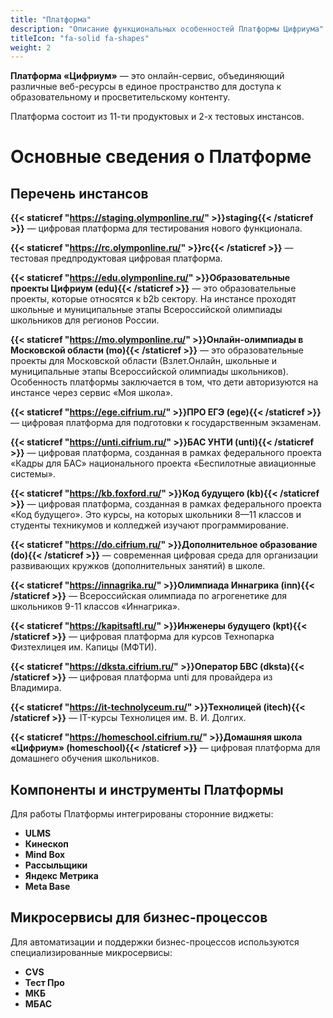 ```yaml
---
title: "Платформа"
description: "Описание функциональных особенностей Платформы Цифриума"
titleIcon: "fa-solid fa-shapes"
weight: 2
---
```


**Платформа «Цифриум»** — это онлайн-сервис, объединяющий различные веб-ресурсы в единое пространство для доступа к образовательному и просветительскому контенту.

Платформа состоит из 11-ти продуктовых и 2-х тестовых инстансов.

# Основные сведения о Платформе

## Перечень инстансов

**{{< staticref "https://staging.olymponline.ru/" >}}staging{{< /staticref >}}** — цифровая платформа для тестирования нового функционала.

**{{< staticref "https://rc.olymponline.ru/" >}}rc{{< /staticref >}}** — тестовая предпродуктовая цифровая платформа.

**{{< staticref "https://edu.olymponline.ru/" >}}Образовательные проекты Цифриум (edu){{< /staticref >}}** — это образовательные проекты, которые относятся к b2b сектору.  На инстансе проходят школьные и муниципальные этапы Всероссийской олимпиады школьников для  регионов России.

**{{< staticref "https://mo.olymponline.ru/" >}}Онлайн-олимпиады в Московской области (mo){{< /staticref >}}** — это образовательные проекты для Московской области (Взлет.Онлайн, школьные и муниципальные этапы Всероссийской олимпиады школьников). Особенность платформы заключается в том, что дети авторизуются на инстансе через сервис «Моя школа».

**{{< staticref "https://ege.cifrium.ru/" >}}ПРО ЕГЭ (ege){{< /staticref >}}** — цифровая платформа для подготовки к государственным экзаменам.

**{{< staticref "https://unti.cifrium.ru/" >}}БАС УНТИ (unti){{< /staticref >}}** — цифровая платформа, созданная в рамках федерального проекта «Кадры для БАС» национального проекта «Беспилотные авиационные системы». 

**{{< staticref "https://kb.foxford.ru/" >}}Код будущего (kb){{< /staticref >}}** — цифровая платформа, созданная в рамках федерального проекта «Код будущего». Это курсы, на которых школьники 8—11 классов и студенты техникумов и колледжей изучают программирование.

**{{< staticref "https://do.cifrium.ru/" >}}Дополнительное образование (do){{< /staticref >}}** — современная цифровая среда для организации развивающих кружков (дополнительных занятий) в школе. 

**{{< staticref "https://innagrika.ru/" >}}Олимпиада Иннагрика (inn){{< /staticref >}}** — Всероссийская олимпиада по агрогенетике для школьников 9-11 классов «Иннагрика».

**{{< staticref "https://kapitsaftl.ru/" >}}Инженеры будущего (kpt){{< /staticref >}}** — цифровая платформа для курсов Технопарка Физтехлицея им. Капицы (МФТИ).

**{{< staticref "https://dksta.cifrium.ru/" >}}Оператор БВС (dksta){{< /staticref >}}** — цифровая платформа unti для провайдера из Владимира.

**{{< staticref "https://it-technolyceum.ru/" >}}Технолицей (itech){{< /staticref >}}** — IT-курсы Технолицея им. В. И. Долгих.

**{{< staticref "https://homeschool.cifrium.ru/" >}}Домашняя школа «Цифриум» (homeschool){{< /staticref >}}** — цифровая платформа для домашнего обучения школьников. 

## Компоненты и инструменты Платформы

Для работы Платформы интегрированы сторонние виджеты:

- **ULMS**
- **Кинескоп**
- **Mind Box**
- **Рассыльщики**
- **Яндекс Метрика**
- **Meta Base**

## Микросервисы для бизнес-процессов

Для автоматизации и поддержки бизнес-процессов используются специализированные микросервисы:

- **CVS**
- **Тест Про**
- **МКБ**
- **МБАС**
